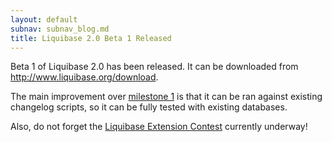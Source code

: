 ```yaml
---
layout: default
subnav: subnav_blog.md
title: Liquibase 2.0 Beta 1 Released
---
```



Beta 1 of Liquibase 2.0 has been released. It can be downloaded from <a href="http://www.liquibase.org/download">http://www.liquibase.org/download</a>.


The main improvement over <a href="http://www.liquibase.org/2009/06/liquibase-20-milestone-1-released.html">milestone 1</a> is that it can be ran against existing changelog scripts, so it can be fully tested with existing databases.


Also, do not forget the <a href="http://www.liquibase.org/2009/06/liquibase-extension-contest-2009-now-underway.html">Liquibase Extension Contest</a> currently underway!
